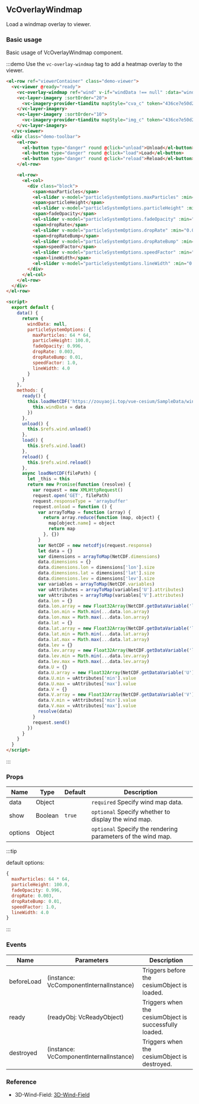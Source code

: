 <!--
 * @Author: zouyaoji@https://github.com/zouyaoji
 * @Date: 2021-10-28 14:52:50
 * @LastEditTime: 2021-10-29 17:05:00
 * @LastEditors: zouyaoji
 * @Description:
 * @FilePath: \vue-cesium@next\website\docs\en-US\overlays\vc-overlay-windmap.md
-->

## VcOverlayWindmap

Load a windmap overlay to viewer.

### Basic usage

Basic usage of VcOverlayWindmap component.

:::demo Use the `vc-overlay-windmap` tag to add a heatmap overlay to the viewer.

```html
<el-row ref="viewerContainer" class="demo-viewer">
  <vc-viewer @ready="ready">
    <vc-overlay-windmap ref="wind" v-if="windData !== null" :data="windData" :options="particleSystemOptions"></vc-overlay-windmap>
    <vc-layer-imagery :sortOrder="20">
      <vc-imagery-provider-tianditu mapStyle="cva_c" token="436ce7e50d27eede2f2929307e6b33c0"></vc-imagery-provider-tianditu>
    </vc-layer-imagery>
    <vc-layer-imagery :sortOrder="10">
      <vc-imagery-provider-tianditu mapStyle="img_c" token="436ce7e50d27eede2f2929307e6b33c0"></vc-imagery-provider-tianditu>
    </vc-layer-imagery>
  </vc-viewer>
  <div class="demo-toolbar">
    <el-row>
      <el-button type="danger" round @click="unload">Unload</el-button>
      <el-button type="danger" round @click="load">Load</el-button>
      <el-button type="danger" round @click="reload">Reload</el-button>
    </el-row>

    <el-row>
      <el-col>
        <div class="block">
          <span>maxParticles</span>
          <el-slider v-model="particleSystemOptions.maxParticles" :min="1" :max="65536" :step="1"></el-slider>
          <span>particleHeight</span>
          <el-slider v-model="particleSystemOptions.particleHeight" :min="1" :max="10000" :step="1"></el-slider>
          <span>fadeOpacity</span>
          <el-slider v-model="particleSystemOptions.fadeOpacity" :min="0.90" :max="0.999" :step="0.001"></el-slider>
          <span>dropRate</span>
          <el-slider v-model="particleSystemOptions.dropRate" :min="0.0" :max="0.1" :step="0.001"></el-slider>
          <span>dropRateBump</span>
          <el-slider v-model="particleSystemOptions.dropRateBump" :min="0.0" :max="0.2" :step="0.001"></el-slider>
          <span>speedFactor</span>
          <el-slider v-model="particleSystemOptions.speedFactor" :min="0.5" :max="8" :step="0.1"></el-slider>
          <span>lineWidth</span>
          <el-slider v-model="particleSystemOptions.lineWidth" :min="0.01" :max="16" :step="0.01"></el-slider>
        </div>
      </el-col>
    </el-row>
  </div>
</el-row>

<script>
  export default {
    data() {
      return {
        windData: null,
        particleSystemOptions: {
          maxParticles: 64 * 64,
          particleHeight: 100.0,
          fadeOpacity: 0.996,
          dropRate: 0.003,
          dropRateBump: 0.01,
          speedFactor: 1.0,
          lineWidth: 4.0
        }
      }
    },
    methods: {
      ready() {
        this.loadNetCDF('https://zouyaoji.top/vue-cesium/SampleData/wind/demo.nc').then(data => {
          this.windData = data
        })
      },
      unload() {
        this.$refs.wind.unload()
      },
      load() {
        this.$refs.wind.load()
      },
      reload() {
        this.$refs.wind.reload()
      },
      async loadNetCDF(filePath) {
        let _this = this
        return new Promise(function (resolve) {
          var request = new XMLHttpRequest()
          request.open('GET', filePath)
          request.responseType = 'arraybuffer'
          request.onload = function () {
            var arrayToMap = function (array) {
              return array.reduce(function (map, object) {
                map[object.name] = object
                return map
              }, {})
            }
            var NetCDF = new netcdfjs(request.response)
            let data = {}
            var dimensions = arrayToMap(NetCDF.dimensions)
            data.dimensions = {}
            data.dimensions.lon = dimensions['lon'].size
            data.dimensions.lat = dimensions['lat'].size
            data.dimensions.lev = dimensions['lev'].size
            var variables = arrayToMap(NetCDF.variables)
            var uAttributes = arrayToMap(variables['U'].attributes)
            var vAttributes = arrayToMap(variables['V'].attributes)
            data.lon = {}
            data.lon.array = new Float32Array(NetCDF.getDataVariable('lon').flat())
            data.lon.min = Math.min(...data.lon.array)
            data.lon.max = Math.max(...data.lon.array)
            data.lat = {}
            data.lat.array = new Float32Array(NetCDF.getDataVariable('lat').flat())
            data.lat.min = Math.min(...data.lat.array)
            data.lat.max = Math.max(...data.lat.array)
            data.lev = {}
            data.lev.array = new Float32Array(NetCDF.getDataVariable('lev').flat())
            data.lev.min = Math.min(...data.lev.array)
            data.lev.max = Math.max(...data.lev.array)
            data.U = {}
            data.U.array = new Float32Array(NetCDF.getDataVariable('U').flat())
            data.U.min = uAttributes['min'].value
            data.U.max = uAttributes['max'].value
            data.V = {}
            data.V.array = new Float32Array(NetCDF.getDataVariable('V').flat())
            data.V.min = vAttributes['min'].value
            data.V.max = vAttributes['max'].value
            resolve(data)
          }
          request.send()
        })
      }
    }
  }
</script>
```

:::

### Props

| Name    | Type    | Default | Description                                                  |
| ------- | ------- | ------- | ------------------------------------------------------------ |
| data    | Object  |         | `required` Specify wind map data.                            |
| show    | Boolean | `true`  | `optional` Specify whether to display the wind map.          |
| options | Object  |         | `optional` Specify the rendering parameters of the wind map. |

:::tip

default options:

```js
{
  maxParticles: 64 * 64,
  particleHeight: 100.0,
  fadeOpacity: 0.996,
  dropRate: 0.003,
  dropRateBump: 0.01,
  speedFactor: 1.0,
  lineWidth: 4.0
}
```

:::

### Events

| Name       | Parameters                              | Description                                            |
| ---------- | --------------------------------------- | ------------------------------------------------------ |
| beforeLoad | (instance: VcComponentInternalInstance) | Triggers before the cesiumObject is loaded.            |
| ready      | (readyObj: VcReadyObject)               | Triggers when the cesiumObject is successfully loaded. |
| destroyed  | (instance: VcComponentInternalInstance) | Triggers when the cesiumObject is destroyed.           |

### Reference

- 3D-Wind-Field: [3D-Wind-Field](https://github.com/RaymanNg/3D-Wind-Field)
